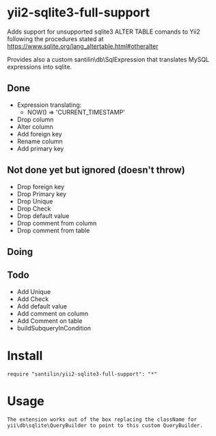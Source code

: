 # yii2-sqlite3-full-support

Adds support for unsupported sqlite3 ALTER TABLE comands to Yii2 following the procedures stated at https://www.sqlite.org/lang_altertable.html#otheralter

Provides also a custom santilin\db\SqlExpression that translates MySQL expressions into sqlite.

## Done
- Expression translating:
  - NOW() => 'CURRENT_TIMESTAMP'
- Drop column
- Alter column
- Add foreign key
- Rename column
- Add primary key

## Not done yet but ignored (doesn't throw)
- Drop foreign key
- Drop Primary key
- Drop Unique
- Drop Check
- Drop default value
- Drop comment from column
- Drop comment from table

## Doing

## Todo
- Add Unique
- Add Check
- Add default value
- Add comment on column
- Add Comment on table
- buildSubqueryInCondition

# Install

    require "santilin/yii2-sqlite3-full-support": "*"

# Usage

	The extension works out of the box replacing the className for yii\db\sqlite\QueryBuilder to point to this custom QueryBuilder.

